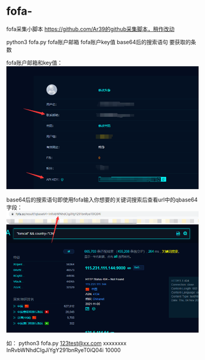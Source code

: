 # fofa-
fofa采集小脚本
https://github.com/Ar39的github采集脚本，稍作改动

python3 fofa.py fofa账户邮箱 fofa账户key值 base64后的搜索语句 要获取的条数

fofa账户邮箱和key值：
![Image text](https://github.com/einzbernnn/fofa-/blob/main/6.png)

base64后的搜索语句即使用fofa输入你想要的关键词搜索后查看url中的qbase64字段：
![Image text](https://github.com/einzbernnn/fofa-/blob/main/5.png)

如：
python3 fofa.py 123test@xx.com xxxxxxxx InRvbWNhdCIgJiYgY291bnRyeT0iQ04i 10000

